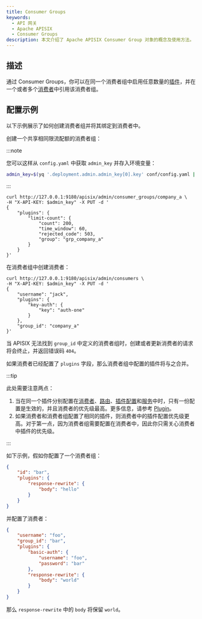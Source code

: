 ```yaml
---
title: Consumer Groups
keywords:
  - API 网关
  - Apache APISIX
  - Consumer Groups
description: 本文介绍了 Apache APISIX Consumer Group 对象的概念及使用方法。
---
```


<!--
#
# Licensed to the Apache Software Foundation (ASF) under one or more
# contributor license agreements.  See the NOTICE file distributed with
# this work for additional information regarding copyright ownership.
# The ASF licenses this file to You under the Apache License, Version 2.0
# (the "License"); you may not use this file except in compliance with
# the License.  You may obtain a copy of the License at
#
#     http://www.apache.org/licenses/LICENSE-2.0
#
# Unless required by applicable law or agreed to in writing, software
# distributed under the License is distributed on an "AS IS" BASIS,
# WITHOUT WARRANTIES OR CONDITIONS OF ANY KIND, either express or implied.
# See the License for the specific language governing permissions and
# limitations under the License.
#
-->

## 描述

通过 Consumer Groups，你可以在同一个消费者组中启用任意数量的[插件](./plugin.md)，并在一个或者多个[消费者](./consumer.md)中引用该消费者组。

## 配置示例

以下示例展示了如何创建消费者组并将其绑定到消费者中。

创建一个共享相同限流配额的消费者组：

:::note

您可以这样从 `config.yaml` 中获取 `admin_key` 并存入环境变量：

```bash
admin_key=$(yq '.deployment.admin.admin_key[0].key' conf/config.yaml | sed 's/"//g')
```

:::

```shell
curl http://127.0.0.1:9180/apisix/admin/consumer_groups/company_a \
-H "X-API-KEY: $admin_key" -X PUT -d '
{
    "plugins": {
        "limit-count": {
            "count": 200,
            "time_window": 60,
            "rejected_code": 503,
            "group": "grp_company_a"
        }
    }
}'
```

在消费者组中创建消费者：

```shell
curl http://127.0.0.1:9180/apisix/admin/consumers \
-H "X-API-KEY: $admin_key" -X PUT -d '
{
    "username": "jack",
    "plugins": {
        "key-auth": {
            "key": "auth-one"
        }
    },
    "group_id": "company_a"
}'
```

当 APISIX 无法找到 `group_id` 中定义的消费者组时，创建或者更新消费者的请求将会终止，并返回错误码 `404`。

如果消费者已经配置了 `plugins` 字段，那么消费者组中配置的插件将与之合并。

:::tip

此处需要注意两点：

1. 当在同一个插件分别配置在[消费者](./consumer.md)、[路由](./route.md)、[插件配置](./plugin-config.md)和[服务](./service.md)中时，只有一份配置是生效的，并且消费者的优先级最高。更多信息，请参考 [Plugin](./plugin.md)。
2. 如果消费者和消费者组配置了相同的插件，则消费者中的插件配置优先级更高。对于第一点，因为消费者组需要配置在消费者中，因此你只需关心消费者中插件的优先级。

:::

如下示例，假如你配置了一个消费者组：

```json title="Consumer Group"
{
    "id": "bar",
    "plugins": {
        "response-rewrite": {
            "body": "hello"
        }
    }
}
```

并配置了消费者：

```json title="Consumer"
{
    "username": "foo",
    "group_id": "bar",
    "plugins": {
        "basic-auth": {
            "username": "foo",
            "password": "bar"
        },
        "response-rewrite": {
            "body": "world"
        }
    }
}
```

那么 `response-rewrite` 中的 `body` 将保留 `world`。
